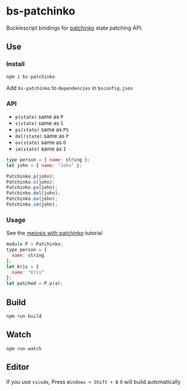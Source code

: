 # bs-patchinko

Bucklescript bindings for [patchinko](https://github.com/barneycarroll/patchinko) state patching API.

## Use

### Install

`npm i bs-patchinko`

Add `bs-patchinko` to `dependencies` in `bsconfig.json`

### API

- `p(state)` same as `P`
- `s(state)` same as `S`
- `ps(state)` same as `PS`
- `del(state)` same as `P`
- `ov(state)` same as `O`
- `im(state)` same as `I`

```js
type person = { name: string };
let john = { name: "John" };

Patchinko.p(john);
Patchinko.s(john);
Patchinko.ps(john);
Patchinko.del(john);
Patchinko.ov(john);
Patchinko.im(john);
```

### Usage

See the [meiosis with patchinko](https://meiosis.js.org/tutorial/05-meiosis-with-patchinko.html) tutorial

```javascript
module P = Patchinko;
type person = {
  name: string
};
let kris = {
  name: "Kris"
};
let patched = P.p(a);
```

## Build

```
npm run build
```

## Watch

```
npm run watch
```

## Editor

If you use `vscode`, Press `Windows + Shift + B` it will build automatically

